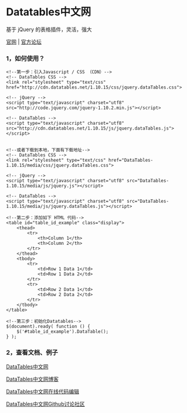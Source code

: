 Datatables中文网
=============
基于 jQuery 的表格插件，灵活，强大

[官网](http://datatables.net/) | [官方论坛](http://datatables.net/forums/)


### 1，如何使用？
```
<!--第一步：引入Javascript / CSS （CDN）-->
<!-- DataTables CSS -->
<link rel="stylesheet" type="text/css" href="http://cdn.datatables.net/1.10.15/css/jquery.dataTables.css">
 
<!-- jQuery -->
<script type="text/javascript" charset="utf8" src="http://code.jquery.com/jquery-1.10.2.min.js"></script>
 
<!-- DataTables -->
<script type="text/javascript" charset="utf8" src="http://cdn.datatables.net/1.10.15/js/jquery.dataTables.js"></script>
 
 
<!--或者下载到本地，下面有下载地址-->
<!-- DataTables CSS -->
<link rel="stylesheet" type="text/css" href="DataTables-1.10.15/media/css/jquery.dataTables.css">
 
<!-- jQuery -->
<script type="text/javascript" charset="utf8" src="DataTables-1.10.15/media/js/jquery.js"></script>
 
<!-- DataTables -->
<script type="text/javascript" charset="utf8" src="DataTables-1.10.15/media/js/jquery.dataTables.js"></script>
```

```
<!--第二步：添加如下 HTML 代码-->
<table id="table_id_example" class="display">
    <thead>
        <tr>
            <th>Column 1</th>
            <th>Column 2</th>
        </tr>
    </thead>
    <tbody>
        <tr>
            <td>Row 1 Data 1</td>
            <td>Row 1 Data 2</td>
        </tr>
        <tr>
            <td>Row 2 Data 1</td>
            <td>Row 2 Data 2</td>
        </tr>
    </tbody>
</table>
```

```
<!--第三步：初始化Datatables-->
$(document).ready( function () {
    $('#table_id_example').DataTable();
} );
```

### 2，查看文档、例子

[DataTables中文网](http://datatables.club)

[DataTables中文网博客](http://datatables.club/blog)

[DataTables中文网在线代码编辑](http://datatables.club/code)

[DataTables中文网Github讨论社区](https://github.com/ssy341/datatables-cn/issues)




